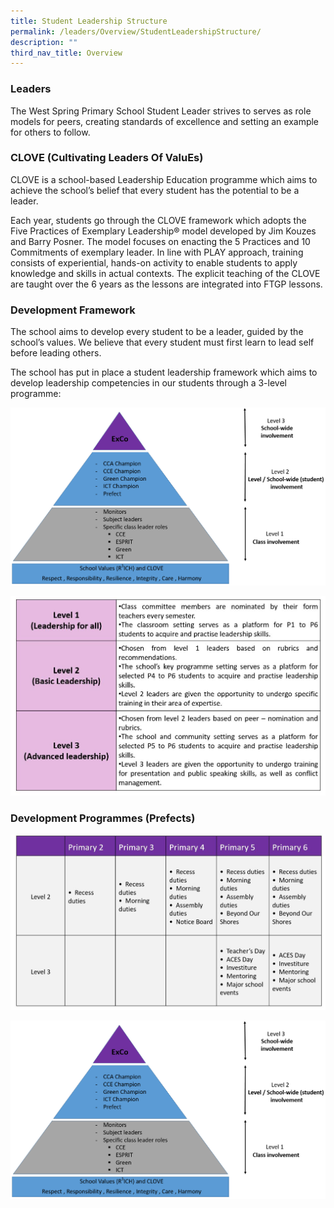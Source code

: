 ```yaml
---
title: Student Leadership Structure
permalink: /leaders/Overview/StudentLeadershipStructure/
description: ""
third_nav_title: Overview
---
```

### **Leaders** 

The West Spring Primary School Student Leader strives to serves as role models for peers, creating standards of excellence and setting an example for others to follow.

### **CLOVE (Cultivating Leaders Of ValuEs)**

CLOVE is a school-based Leadership Education programme which aims to achieve the school’s belief that every student has the potential to be a leader.

Each year, students go through the CLOVE framework which adopts the Five Practices of Exemplary Leadership® model developed by Jim Kouzes and Barry Posner. The model focuses on enacting the 5 Practices and 10 Commitments of exemplary leader. In line with PLAY approach, training consists of experiential, hands-on activity to enable students to apply knowledge and skills in actual contexts. The explicit teaching of the CLOVE are taught over the 6 years as the lessons are integrated into FTGP lessons.

### Development Framework


The school aims to develop every student to be a leader, guided by the school’s values. We believe that every student must first learn to lead self before leading others.

The school has put in place a student leadership framework which aims to develop leadership competencies in our students through a 3-level programme:  

![](/images/Tiered-leadership.png)

![](/images/Student%20leadership.png)

### Development Programmes (Prefects)

![](/images/Student%20leadership%202.jpg)








![](/images/Tiered-leadership.png)